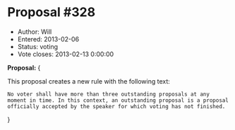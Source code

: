 Proposal #328
============= 
* Author: Will
* Entered: 2013-02-06
* Status: voting
* Vote closes: 2013-02-13 0:00:00

__Proposal:__
{

This proposal creates a new rule with the following text:

    No voter shall have more than three outstanding proposals at any
    moment in time. In this context, an outstanding proposal is a proposal
    officially accepted by the speaker for which voting has not finished.

}
